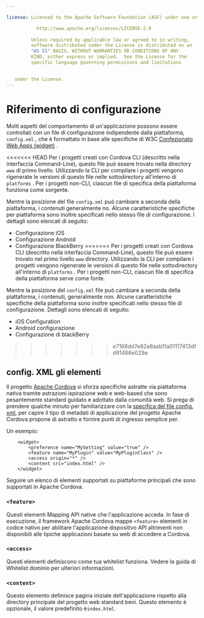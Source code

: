 ```yaml
---

license: Licensed to the Apache Software Foundation (ASF) under one or more contributor license agreements. See the NOTICE file distributed with this work for additional information regarding copyright ownership. The ASF licenses this file to you under the Apache License, Version 2.0 (the "License"); you may not use this file except in compliance with the License. You may obtain a copy of the License at

           http://www.apache.org/licenses/LICENSE-2.0
    
         Unless required by applicable law or agreed to in writing,
         software distributed under the License is distributed on an
         "AS IS" BASIS, WITHOUT WARRANTIES OR CONDITIONS OF ANY
         KIND, either express or implied.  See the License for the
         specific language governing permissions and limitations
    

   under the License.
---
```


# Riferimento di configurazione

Molti aspetti del comportamento di un'applicazione possono essere controllati con un file di configurazione indipendente dalla piattaforma, `config.xml` , che è formattato in base alle specifiche di W3C [Confezionato Web Apps (widget)][1] .

 [1]: http://www.w3.org/TR/widgets/

<<<<<<< HEAD
Per i progetti creati con Cordova CLI (descritto nella interfaccia Command-Line), questo file può essere trovato nella directory `www` di primo livello. Utilizzando la CLI per compilare i progetti vengono rigenerate le versioni di questo file nelle sottodirectory all'interno di `platforms` . Per i progetti non-CLI, ciascun file di specifica della piattaforma funziona come sorgente.

Mentre la posizione del file `config.xml` può cambiare a seconda della piattaforma, i contenuti generalmente no. Alcune caratteristiche specifiche per piattaforma sono inoltre specificati nello stesso file di configurazione. I dettagli sono elencati di seguito:

*   Configurazione iOS
*   Configurazione Android
*   Configurazione BlackBerry
=======
Per i progetti creati con Cordova CLI (descritto nella interfaccia Command-Line), questo file può essere trovato nel primo livello `www` directory. Utilizzando la CLI per compilare i progetti vengono rigenerate le versioni di questo file nelle sottodirectory all'interno di `platforms` . Per i progetti non-CLI, ciascun file di specifica della piattaforma serve come fonte.

Mentre la posizione del `config.xml` file può cambiare a seconda della piattaforma, i contenuti, generalmente non. Alcune caratteristiche specifiche della piattaforma sono inoltre specificati nello stesso file di configurazione. Dettagli sono elencati di seguito:

*   iOS Configuration
*   Android configurazione
*   Configurazione di blackBerry
>>>>>>> e7168dd7e82a8aab11a01117413dfd91486e029e

## config. XML gli elementi

Il progetto [Apache Cordova][2] si sforza specifiche astratte via piattaforma nativa tramite astrazioni ispirazione web e web-based che sono pesantemente standard guidato e adottato dalla comunità web. Si prega di prendere qualche minuto per familiarizzare con la [specifica del file config. xml][1], per capire il tipo di metadati di applicazione del progetto Apache Cordova propone di astratto e fornire punti di ingresso semplice per.

 [2]: http://cordova.io

Un esempio:

        <widget>
            <preference name="MySetting" value="true" />
            <feature name="MyPlugin" value="MyPluginClass" />
            <access origin="*" />
            <content src="index.html" />
        </widget>
    

Seguire un elenco di elementi supportati su piattaforme principali che sono supportati in Apache Cordova.

### `<feature>`

Questi elementi Mapping API native che l'applicazione acceda. In fase di esecuzione, il framework Apache Cordova mappe `<feature>` elementi in codice nativo per abilitare l'applicazione dispositivo API altrimenti non disponibili alle tipiche applicazioni basate su web di accedere a Cordova.

### `<access>`

Questi elementi definiscono come tua whitelist funziona. Vedere la guida di Whitelist dominio per ulteriori informazioni.

### `<content>`

Questo elemento definisce pagina iniziale dell'applicazione rispetto alla directory principale del progetto web standard beni. Questo elemento è opzionale, il valore predefinito è`index.html`.